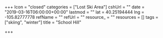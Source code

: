 +++
Icon = "closed"
categories = ["Lost Ski Area"]
cshUrl = ""
date = "2019-03-16T06:00:00+00:00"
lastmod = ""
lat = 40.25194444
lng = -105.82777778
refName = ""
refUrl = ""
resource_ = ""
resources = []
tags = ["skiing", "winter"]
title = "School Hill"

+++
